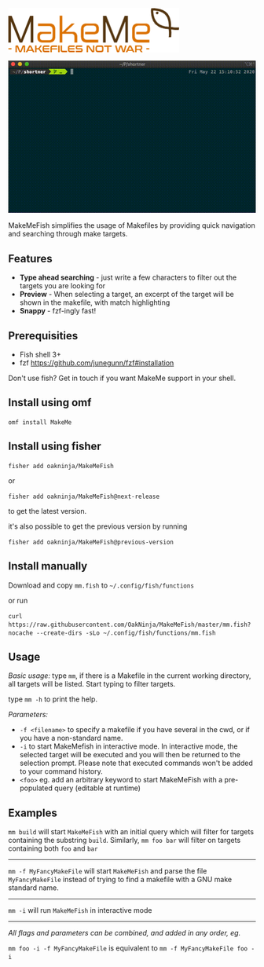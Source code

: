 <img src="https://github.com/OakNinja/MakeMeFish/raw/master/docs/logo.png" width="348" title="MakeMeFish Logo">

[![Demo](https://github.com/OakNinja/MakeMeFish/raw/master/docs/mm.gif)](https://github.com/OakNinja/MakeMeFish/raw/master/docs/mm.gif)

MakeMeFish simplifies the usage of Makefiles by providing quick navigation and searching through make targets.

## Features

- **Type ahead searching** - just write a few characters to filter out the targets you are looking for
- **Preview** - When selecting a target, an excerpt of the target will be shown in the makefile, with match highlighting
- **Snappy** - fzf-ingly fast!

## Prerequisities

- Fish shell 3+
- fzf https://github.com/junegunn/fzf#installation

Don't use fish? Get in touch if you want MakeMe support in your shell.

## Install using omf

`omf install MakeMe`

## Install using fisher

`fisher add oakninja/MakeMeFish`

or

`fisher add oakninja/MakeMeFish@next-release`

to get the latest version.

it's also possible to get the previous version by running

`fisher add oakninja/MakeMeFish@previous-version`

## Install manually

Download and copy `mm.fish` to `~/.config/fish/functions`

or run

`curl https://raw.githubusercontent.com/OakNinja/MakeMeFish/master/mm.fish?nocache --create-dirs -sLo ~/.config/fish/functions/mm.fish`

## Usage

_Basic usage:_
type `mm`, if there is a Makefile in the current working directory, all targets will be listed. Start typing to filter targets.

type `mm -h` to print the help.

_Parameters:_

- `-f <filename>` to specify a makefile if you have several in the cwd, or if you have a non-standard name.
- `-i` to start MakeMefish in interactive mode. In interactive mode, the selected target will be executed and you will then be returned to the selection prompt. Please note that executed commands won't be added to your command history.
- `<foo>` eg. add an arbitrary keyword to start MakeMeFish with a pre-populated query (editable at runtime)

## Examples

`mm build` will start `MakeMeFish` with an initial query which will filter for targets containing the substring `build`.
Similarly, `mm foo bar` will filter on targets containing both `foo` and `bar`

---

`mm -f MyFancyMakeFile` will start `MakeMeFish` and parse the file `MyFancyMakeFile` instead of trying to find a makefile with a GNU make standard name.

---

`mm -i` will run `MakeMeFish` in interactive mode

---

_All flags and parameters can be combined, and added in any order, eg._

`mm foo -i -f MyFancyMakeFile` is equivalent to `mm -f MyFancyMakeFile foo -i`
